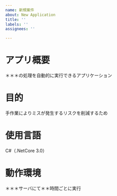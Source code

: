 ```yaml
---
name: 新規案件
about: New Application
title: ''
labels: ''
assignees: ''

---
```


<!-- 新規案件 -->
# アプリ概要
＊＊＊の処理を自動的に実行できるアプリケーション
# 目的
手作業によりミスが発生するリスクを削減するため
# 使用言語
C#（.NetCore 3.0）
# 動作環境
＊＊＊サーバにて＊＊時間ごとに実行
